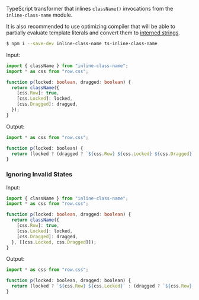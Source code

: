 TypeScript transformer that inlines `className()` invocations from the `inline-class-name` module.

It is also recommended to use optimizing compiler that will be able to partially evaluate template literals and convert
them to [interned strings](https://en.wikipedia.org/wiki/String_interning).

```sh
$ npm i --save-dev inline-class-name ts-inline-class-name
```

Input:

```ts
import { className } from "inline-class-name";
import * as css from "row.css";

function p(locked: boolean, dragged: boolean) {
  return className({
    [css.Row]: true,
    [css.Locked]: locked,
    [css.Dragged]: dragged,
  });
}
```

Output:

```js
import * as css from "row.css";

function p(locked: boolean) {
  return (locked ? (dragged ? `${css.Row} ${css.Locked} ${css.Dragged}` : `${css.Row} ${css.Locked}`) : (dragged ? `${css.Row} ${css.Dragged}` : `${css.Row}`));
}
```

### Ignoring Invalid States

Input:

```ts
import { className } from "inline-class-name";
import * as css from "row.css";

function p(locked: boolean, dragged: boolean) {
  return className({
    [css.Row]: true,
    [css.Locked]: locked,
    [css.Dragged]: dragged,
  }, [[css.Locked, css.Dragged]]);
}
```

Output:

```js
import * as css from "row.css";

function p(locked: boolean, dragged: boolean) {
  return (locked ? `${css.Row} ${css.Locked}` : (dragged ? `${css.Row} ${css.Dragged}` : `${css.Row}`));
}
```
